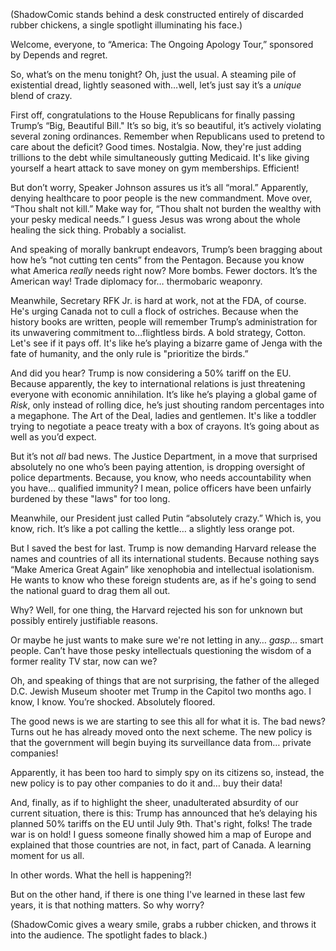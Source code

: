 (ShadowComic stands behind a desk constructed entirely of discarded rubber chickens, a single spotlight illuminating his face.)

Welcome, everyone, to “America: The Ongoing Apology Tour,” sponsored by Depends and regret.

So, what’s on the menu tonight? Oh, just the usual. A steaming pile of existential dread, lightly seasoned with…well, let’s just say it’s a *unique* blend of crazy.

First off, congratulations to the House Republicans for finally passing Trump’s “Big, Beautiful Bill." It’s so big, it’s so beautiful, it’s actively violating several zoning ordinances. Remember when Republicans used to pretend to care about the deficit? Good times. Nostalgia. Now, they're just adding trillions to the debt while simultaneously gutting Medicaid. It's like giving yourself a heart attack to save money on gym memberships. Efficient!

But don’t worry, Speaker Johnson assures us it’s all “moral.” Apparently, denying healthcare to poor people is the new commandment. Move over, “Thou shalt not kill.” Make way for, “Thou shalt not burden the wealthy with your pesky medical needs.” I guess Jesus was wrong about the whole healing the sick thing. Probably a socialist.

And speaking of morally bankrupt endeavors, Trump’s been bragging about how he’s “not cutting ten cents” from the Pentagon. Because you know what America *really* needs right now? More bombs. Fewer doctors. It’s the American way! Trade diplomacy for… thermobaric weaponry.

Meanwhile, Secretary RFK Jr. is hard at work, not at the FDA, of course. He's urging Canada not to cull a flock of ostriches. Because when the history books are written, people will remember Trump’s administration for its unwavering commitment to…flightless birds. A bold strategy, Cotton. Let's see if it pays off. It's like he’s playing a bizarre game of Jenga with the fate of humanity, and the only rule is "prioritize the birds.”

And did you hear? Trump is now considering a 50% tariff on the EU. Because apparently, the key to international relations is just threatening everyone with economic annihilation. It’s like he’s playing a global game of *Risk*, only instead of rolling dice, he’s just shouting random percentages into a megaphone. The Art of the Deal, ladies and gentlemen. It's like a toddler trying to negotiate a peace treaty with a box of crayons. It’s going about as well as you’d expect.

But it’s not *all* bad news. The Justice Department, in a move that surprised absolutely no one who’s been paying attention, is dropping oversight of police departments. Because, you know, who needs accountability when you have… qualified immunity? I mean, police officers have been unfairly burdened by these "laws" for too long.

Meanwhile, our President just called Putin “absolutely crazy.” Which is, you know, rich. It’s like a pot calling the kettle… a slightly less orange pot.

But I saved the best for last. Trump is now demanding Harvard release the names and countries of all its international students. Because nothing says “Make America Great Again” like xenophobia and intellectual isolationism. He wants to know who these foreign students are, as if he's going to send the national guard to drag them all out.

Why? Well, for one thing, the Harvard rejected his son for unknown but possibly entirely justifiable reasons.

Or maybe he just wants to make sure we're not letting in any… *gasp*… smart people. Can’t have those pesky intellectuals questioning the wisdom of a former reality TV star, now can we?

Oh, and speaking of things that are not surprising, the father of the alleged D.C. Jewish Museum shooter met Trump in the Capitol two months ago. I know, I know. You’re shocked. Absolutely floored.

The good news is we are starting to see this all for what it is. The bad news? Turns out he has already moved onto the next scheme. The new policy is that the government will begin buying its surveillance data from… private companies!

Apparently, it has been too hard to simply spy on its citizens so, instead, the new policy is to pay other companies to do it and… buy their data!

And, finally, as if to highlight the sheer, unadulterated absurdity of our current situation, there is this: Trump has announced that he’s delaying his planned 50% tariffs on the EU until July 9th. That's right, folks! The trade war is on hold! I guess someone finally showed him a map of Europe and explained that those countries are not, in fact, part of Canada. A learning moment for us all.

In other words. What the hell is happening?!

But on the other hand, if there is one thing I've learned in these last few years, it is that nothing matters. So why worry?

(ShadowComic gives a weary smile, grabs a rubber chicken, and throws it into the audience. The spotlight fades to black.)